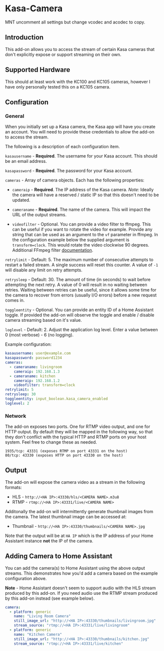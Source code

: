 # Kasa-Camera

MNT uncomment all settings but change vcodec and acodec to copy.

## Introduction
This add-on allows you to access the stream of certain Kasa cameras that don't explicitly expose or support streaming on their own.

## Supported Hardware
This should at least work with the KC100 and KC105 cameras, however I have only personally tested this on a KC105 camera.

## Configuration
### General
When you initially set up a Kasa camera, the Kasa app will have you create an account. You will need to provide these credentials to allow the add-on to access the stream.

The following is a description of each configuration item.

`kasausername` - **Required**. The username for your Kasa account. This should be an email address.

`kasapassword` - **Required**. The password for your Kasa account.

`cameras` - Array of camera objects. Each has the following properties:

* `cameraip` - **Required**. The IP address of the Kasa camera. _Note:_ Ideally the camera will have a reserved / static IP so that this doesn't need to be updated.

* `cameraname` - **Required**. The name of the camera. This will impact the URL of the output streams.

* `videofilter` - Optional. You can provide a video filter to ffmpeg. This can be useful if you want to rotate the video for example. Provide any string that can be used as an argument to the `vf` parameter in ffmpeg. In the configuration example below the supplied argument is `transform=clock`. This would rotate the video clockwise 90 degrees. Additional FFmpeg filter [documentation](https://trac.ffmpeg.org/wiki/FilteringGuide).

`retrylimit` - Default: 5. The maximum number of consecutive attempts to restart a failed stream. A single success will reset this counter. A value of `-1` will disable any limit on retry attempts.

`retrysleep` - Default: 30. The amount of time (in seconds) to wait before attempting the next retry. A value of 0 will result in no waiting between retries.  Waiting between retries can be useful, since it allows some time for the camera to recover from errors (usually I/O errors) before a new request comes in.

`toggleentity` - Optional. You can provide an entity ID of a Home Assistant toggle. If provided the add-on will observe the toggle and enable / disable camera streaming based on it's value.

`loglevel` - Default: 2. Adjust the application log level. Enter a value between 0 (most verbose) - 6 (no logging).

Example configuration:
``` yaml
kasausername: user@example.com
kasapassword: password1234
cameras:
  - cameraname: livingroom
    cameraip: 192.168.1.3
  - cameraname: kitchen
    cameraip: 192.168.1.2
    videofilter: transform=clock
retrylimit: 5
retrysleep: 30
toggleentity: input_boolean.kasa_camera_enabled
loglevel: 2
```
### Network
The add-on exposes two ports. One for RTMP video output, and one for HTTP output.  By default they will be mapped in the following way, so that they don't conflict with the typical HTTP and RTMP ports on your host system.  Feel free to change these as needed.

```
1935/tcp: 43331 (exposes RTMP on port 43331 on the host)
80/tcp: 43330 (exposes HTTP on port 43330 on the host)
```
## Output
The add-on will expose the camera video as a stream in the following formats:
* HLS - `http://<HA IP>:43330/hls/<CAMERA NAME>.m3u8`
* RTMP - `rtmp://<HA IP>:43331/live/<CAMERA NAME>`

Additonally the add-on will intermittently generate thumbnail images from the camera. The latest thumbnail image can be accessed at:
* Thumbnail - `http://<HA IP>:43330/thumbnails/<CAMERA NAME>.jpg`

Note that the output will be at `HA IP` which is the IP address of your Home Assistant instance **not** the IP of the camera.

## Adding Camera to Home Assistant
You can add the camera(s) to Home Assistant using the above output streams.  This demonstrates how you'd add a camera based on the example configuration above.


**Note** - Home Assistant doesn't seem to support audio with the HLS stream produced by this add-on. If you need audio use the RTMP stream produced by this add-on instead (see example below).

``` yaml
camera:
  - platform: generic
    name: "Living Room Camera"
    still_image_url: "http://<HA IP>:43330/thumbnails/livingroom.jpg"
    stream_source: "rtmp://<HA IP>:43331/live/livingroom"
  - platform: generic
    name: "Kitchen Camera"
    still_image_url: "http://<HA IP>:43330/thumbnails/kitchen.jpg"
    stream_source: "rtmp://<HA IP>:43331/live/kitchen"
```
